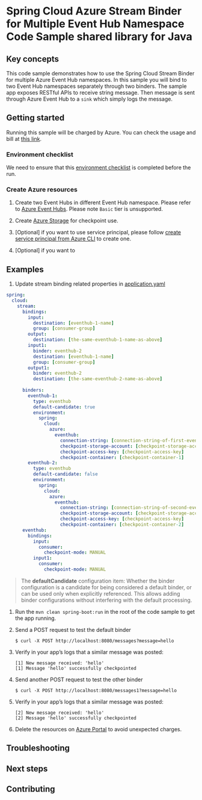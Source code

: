 # Spring Cloud Azure Stream Binder for Multiple Event Hub Namespace Code Sample shared library for Java

## Key concepts
This code sample demonstrates how to use the Spring Cloud Stream Binder
for multiple Azure Event Hub namespaces. In this sample you will bind to
two Event Hub namespaces separately through two binders. The sample app
exposes RESTful APIs to receive string message. Then message is sent
through Azure Event Hub to a `sink` which simply logs the message.

## Getting started

Running this sample will be charged by Azure. You can check the usage
and bill at [this link][azure-account].

### Environment checklist

We need to ensure that this 
[environment checklist][ready-to-run-checklist] 
is completed before the run.

### Create Azure resources

1.  Create two Event Hubs in different Event Hub namespace. Please refer to 
    [Azure Event Hubs][create-event-hubs].
    Please note `Basic` tier is unsupported.

1.  Create [Azure Storage][create-azure-storage] for checkpoint use.

1.  [Optional] if you want to use service principal, please follow 
    [create service principal from Azure CLI][create-sp-using-azure-cli] to create one.

1.  [Optional] if you want to      



## Examples

1.  Update stream binding related properties in
    [application.yaml](src/main/resources/application.yaml)

```yaml
spring:
  cloud:
    stream:
      bindings:
        input:
          destination: [eventhub-1-name]
          group: [consumer-group]
        output:
          destination: [the-same-eventhub-1-name-as-above]
        input1:
          binder: eventhub-2
          destination: [eventhub-1-name]
          group: [consumer-group]
        output1:
          binder: eventhub-2
          destination: [the-same-eventhub-2-name-as-above]
      
      binders:
        eventhub-1:
          type: eventhub
          default-candidate: true
          environment:
            spring:
              cloud:
                azure:
                  eventhub:
                    connection-string: [connection-string-of-first-eventhub-namespace]
                    checkpoint-storage-account: [checkpoint-storage-account]
                    checkpoint-access-key: [checkpoint-access-key]
                    checkpoint-container: [checkpoint-container-1]
        eventhub-2:
          type: eventhub
          default-candidate: false
          environment:
            spring:
              cloud:
                azure:
                  eventhub:
                    connection-string: [connection-string-of-second-eventhub-namespace]
                    checkpoint-storage-account: [checkpoint-storage-account]
                    checkpoint-access-key: [checkpoint-access-key]
                    checkpoint-container: [checkpoint-container-2]
      eventhub:
        bindings:
          input:
            consumer:
              checkpoint-mode: MANUAL
          input1:
            consumer:
              checkpoint-mode: MANUAL            
```

> The **defaultCandidate** configuration item:
Whether the binder configuration is a candidate for being considered a
default binder, or can be used only when explicitly referenced. This
allows adding binder configurations without interfering with the default
processing.

1.  Run the `mvn clean spring-boot:run` in the root of the code sample
    to get the app running.

1.  Send a POST request to test the default binder

        $ curl -X POST http://localhost:8080/messages?message=hello

1.  Verify in your app’s logs that a similar message was posted:

        [1] New message received: 'hello'
        [1] Message 'hello' successfully checkpointed

1.  Send another POST request to test the other binder

        $ curl -X POST http://localhost:8080/messages1?message=hello

1.  Verify in your app’s logs that a similar message was posted:

        [2] New message received: 'hello'
        [2] Message 'hello' successfully checkpointed

6.  Delete the resources on [Azure Portal](http://ms.portal.azure.com/)
    to avoid unexpected charges.

## Troubleshooting

## Next steps

## Contributing


<!-- LINKS -->
[azure-account]: https://azure.microsoft.com/account/
[azure-portal]: http://ms.portal.azure.com/
[create-event-hubs]: https://docs.microsoft.com/azure/event-hubs/
[create-azure-storage]: https://docs.microsoft.com/azure/storage/
[create-sp-using-azure-cli]: ../create-sp-using-azure-cli.md
[create-user-assigned-mi]: https://docs.microsoft.com/azure/active-directory/managed-identities-azure-resources/how-to-manage-ua-identity-portal#create-a-user-assigned-managed-identity
[create-vm-windows]: https://docs.microsoft.com/azure/virtual-machines/windows/quick-create-portal
[create-vm-linux]: https://docs.microsoft.com/azure/virtual-machines/linux/quick-create-portal
[deploy-spring-boot-application-to-app-service]: https://docs.microsoft.com/java/azure/spring-framework/deploy-spring-boot-java-app-with-maven-plugin?toc=%2Fazure%2Fapp-service%2Fcontainers%2Ftoc.json&view=azure-java-stable
[deploy-to-app-service-via-ftp]: https://docs.microsoft.com/azure/app-service/deploy-ftp
[managed-identities]: https://docs.microsoft.com/azure/active-directory/managed-identities-azure-resources/
[ready-to-run-checklist]: https://github.com/Azure/azure-sdk-for-java/blob/master/sdk/spring/azure-spring-boot-samples/README.md#ready-to-run-checklist
[role-assignment]: https://docs.microsoft.com/azure/role-based-access-control/role-assignments-portal

